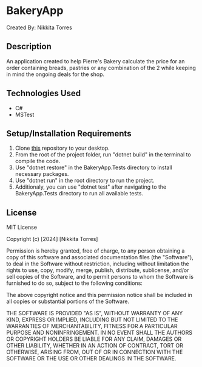 # BakeryApp 

Created By: Nikkita Torres

## Description 

An application created to help Pierre's Bakery calculate the price for an order containing breads, pastries or any combination of the 2 while keeping in mind the ongoing deals for the shop.

## Technologies Used

* C#
* MSTest

## Setup/Installation Requirements

1. Clone [this](https://github.com/NikkitaTorres/BakeryApp.git) repository to your desktop.
2. From the root of the project folder, run "dotnet build" in the terminal to compile the code.
3. Use "dotnet restore" in the BakeryApp.Tests directory to install necessary packages.
3. Use "dotnet run" in the root directory to run the project.
4. Additionaly, you can use "dotnet test" after navigating to the BakeryApp.Tests directory to run all available tests.

## License

MIT License

Copyright (c) [2024] [Nikkita Torres]

Permission is hereby granted, free of charge, to any person obtaining a copy of this software and associated documentation files (the "Software"), to deal in the Software without restriction, including without limitation the rights to use, copy, modify, merge, publish, distribute, sublicense, and/or sell copies of the Software, and to permit persons to whom the Software is furnished to do so, subject to the following conditions:

The above copyright notice and this permission notice shall be included in all copies or substantial portions of the Software.

THE SOFTWARE IS PROVIDED "AS IS", WITHOUT WARRANTY OF ANY KIND, EXPRESS OR IMPLIED, INCLUDING BUT NOT LIMITED TO THE WARRANTIES OF MERCHANTABILITY, FITNESS FOR A PARTICULAR PURPOSE AND NONINFRINGEMENT. IN NO EVENT SHALL THE AUTHORS OR COPYRIGHT HOLDERS BE LIABLE FOR ANY CLAIM, DAMAGES OR OTHER LIABILITY, WHETHER IN AN ACTION OF CONTRACT, TORT OR OTHERWISE, ARISING FROM, OUT OF OR IN CONNECTION WITH THE SOFTWARE OR THE USE OR OTHER DEALINGS IN THE SOFTWARE.